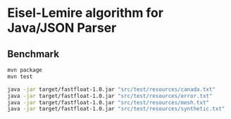 # Eisel-Lemire algorithm for Java/JSON Parser

## Benchmark

```sh
mvn package
mvn test

java -jar target/fastfloat-1.0.jar "src/test/resources/canada.txt"
java -jar target/fastfloat-1.0.jar "src/test/resources/error.txt"
java -jar target/fastfloat-1.0.jar "src/test/resources/mesh.txt"
java -jar target/fastfloat-1.0.jar "src/test/resources/synthetic.txt"
```
